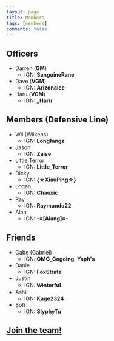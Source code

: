 ```yaml
---
layout: page
title: Members
tags: [members]
comments: false
---
```


## Officers

* Darren (<b class='officer'>GM</b>)
  * IGN: <b>SanguineRane</b>
* Dave (<b class='officer'>VGM</b>)
  * IGN: <b>ArizonaIce</b>
* Haru (<b class='officer'>VGM</b>)
  * IGN: <b>_Haru</b>

## Members (Defensive Line)

* Wil (Wilkens)
  * IGN: <b>Longfangz</b>
* Jason
  * IGN: <b>Zaise</b>
* Little Terror
  * IGN: <b>Little_Terror</b>
* Dicky
  * IGN: <b>{☆XiauPing☆}</b>
* Logan
  * IGN: <b>Chaoxic</b>
* Ray
  * IGN: <b>Raymundo22</b>
* Alan
  * IGN: <b>-=[Alang]=-</b>

## Friends

* Gabe (Gabriel)
  * IGN: <b>OMG_Gogoing</b>, <b>Yaph's</b>
* Danie
  * IGN: <b>FoxStrata</b>
* Justin
  * IGN: <b>W̶interful</b>
* Ashli
  * IGN: <b>Kage2324</b>
* Sofi
  * IGN: <b>SlyphyTu</b>

## <a href="/about#join">Join the team!</a>
